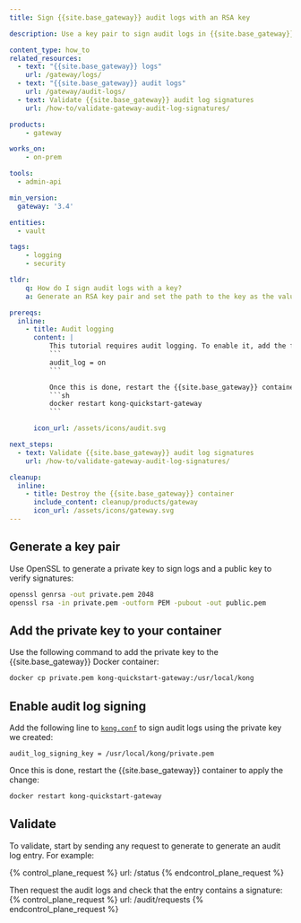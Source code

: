 ```yaml
---
title: Sign {{site.base_gateway}} audit logs with an RSA key

description: Use a key pair to sign audit logs in {{site.base_gateway}}.

content_type: how_to
related_resources:
  - text: "{{site.base_gateway}} logs"
    url: /gateway/logs/
  - text: "{{site.base_gateway}} audit logs"
    url: /gateway/audit-logs/
  - text: Validate {{site.base_gateway}} audit log signatures
    url: /how-to/validate-gateway-audit-log-signatures/

products:
    - gateway

works_on:
    - on-prem

tools:
  - admin-api

min_version:
  gateway: '3.4'

entities: 
  - vault

tags:
    - logging
    - security

tldr:
    q: How do I sign audit logs with a key?
    a: Generate an RSA key pair and set the path to the key as the value of the [`audit_log_signing_key`](/gateway/configuration/#audit-log-signing-key) parameter in `kong.conf`.

prereqs:
  inline: 
    - title: Audit logging
      content: |
          This tutorial requires audit logging. To enable it, add the following line to [`kong.conf`](/gateway/manage-kong-conf/):
          ```
          audit_log = on
          ```

          Once this is done, restart the {{site.base_gateway}} container:
          ```sh
          docker restart kong-quickstart-gateway
          ```

      icon_url: /assets/icons/audit.svg

next_steps:
  - text: Validate {{site.base_gateway}} audit log signatures
    url: /how-to/validate-gateway-audit-log-signatures/

cleanup:
  inline:
    - title: Destroy the {{site.base_gateway}} container
      include_content: cleanup/products/gateway
      icon_url: /assets/icons/gateway.svg
---
```


## Generate a key pair

Use OpenSSL to generate a private key to sign logs and a public key to verify signatures:
```sh
openssl genrsa -out private.pem 2048
openssl rsa -in private.pem -outform PEM -pubout -out public.pem
```

## Add the private key to your container

Use the following command to add the private key to the {{site.base_gateway}} Docker container:

```sh
docker cp private.pem kong-quickstart-gateway:/usr/local/kong
```

## Enable audit log signing

Add the following line to [`kong.conf`](/gateway/configuration/#audit-log-signing-key) to sign audit logs using the private key we created:
```
audit_log_signing_key = /usr/local/kong/private.pem
```

Once this is done, restart the {{site.base_gateway}} container to apply the change:
```sh
docker restart kong-quickstart-gateway
```

## Validate

To validate, start by sending any request to generate to generate an audit log entry. For example:

{% control_plane_request %}
url: /status
{% endcontrol_plane_request %}

Then request the audit logs and check that the entry contains a signature:
{% control_plane_request %}
url: /audit/requests
{% endcontrol_plane_request %}